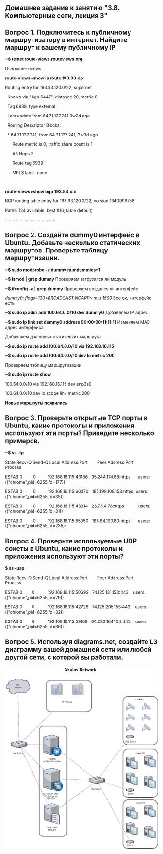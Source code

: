 ## Домашнее задание к занятию "3.8. Компьютерные сети, лекция 3"
##
## Вопрос 1. Подключитесь к публичному маршрутизатору в интернет. Найдите маршрут к вашему публичному IP
**~$ telnet route-views.routeviews.org**

Username: rviews

**route-views>show ip route 193.93.x.x**

Routing entry for 193.93.120.0/22, supernet

  Known via "bgp 6447", distance 20, metric 0

  Tag 6939, type external

  Last update from 64.71.137.241 3w3d ago

  Routing Descriptor Blocks:

  * 64.71.137.241, from 64.71.137.241, 3w3d ago

      Route metric is 0, traffic share count is 1

      AS Hops 3

      Route tag 6939

      MPLS label: none

 

**route-views>show bgp 193.93.x.x**

BGP routing table entry for 193.93.120.0/22, version 1340999758

Paths: (24 available, best #16, table default)

.........................................
##
## Вопрос 2. Создайте dummy0 интерфейс в Ubuntu. Добавьте несколько статических маршрутов. Проверьте таблицу маршрутизации.
**~$ sudo modprobe -v dummy numdummies=1**

**~$ lsmod | grep dummy** Проверяем загрузился ли модуль

**~$ ifconfig -a | grep dummy** Проверяем создался ли интерфейс

_dummy0: flags=130<BROADCAST,NOARP> mtu 1500_ Все ок, интерфейс есть

**~$ sudo ip addr add 100.64.0.0/10 dev dummy0** Добавляем IP адрес

**~$ sudo ip link set dummy0 address 00:00:00:11:11:11** Изменяем MAC адрес интерфейса

Добавляем два новых статических маршрута

**~$ sudo ip route add 100.64.0.0/10 via 192.168.16.115**

**~$ sudo ip route add 100.64.0.0/10 dev lo metric 200**

Проверяем таблицу маршрутизации

**~$ sudo ip route show**

100.64.0.0/10 via 192.168.16.115 dev enp3s0 

100.64.0.0/10 dev lo scope link metric 200 

**Новые маршруты появились**
##
## Вопрос 3. Проверьте открытые TCP порты в Ubuntu, какие протоколы и приложения используют эти порты? Приведите несколько примеров.
**~$ ss -tp**

State Recv-Q Send-Q Local Address:Port        Peer Address:Port        Process                                  

ESTAB 0         0          192.168.16.115:43186   35.244.174.68:https      users:(("chrome",pid=6255,fd=177))      

ESTAB 0         0          192.168.16.115:60370   185.199.108.153:https  users:(("chrome",pid=6255,fd=35))       

ESTAB 0         0          192.168.16.115:43314   23.73.4.78:https            users:(("chrome",pid=6255,fd=31))         

ESTAB 0         0          192.168.16.115:55050   185.64.190.80:https      users:(("chrome",pid=6255,fd=235))      
##
## Вопрос 4. Проверьте используемые UDP сокеты в Ubuntu, какие протоколы и приложения используют эти порты?
**$ ss -uap**

State Recv-Q Send-Q Local Address:Port        Peer Address:Port      Process                                    

ESTAB 0        0           192.168.16.115:50692   74.125.131.153:443    users:(("chrome",pid=6255,fd=29))      

ESTAB 0        0           192.168.16.115:42726   74.125.205.155:443    users:(("chrome",pid=6255,fd=32))      

ESTAB 0        0           192.168.16.115:59169   64.233.164.104:443    users:(("chrome",pid=6255,fd=36))       
##
## Вопрос 5. Используя diagrams.net, создайте L3 диаграмму вашей домашней сети или любой другой сети, с которой вы работали.

![Alt text](diag/lan.png)